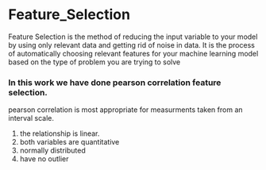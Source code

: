 # Feature_Selection
Feature Selection is the method of reducing the input variable to your model by using only relevant data and getting rid of noise in data. It is the process of automatically choosing relevant features for your machine learning model based on the type of problem you are trying to solve
### In this work we have done pearson correlation feature selection.
pearson correlation is most appropriate for measurments taken from an interval scale.
1. the relationship is linear.
2. both variables are quantitative
3. normally distributed
4. have no outlier
